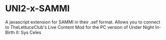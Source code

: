 # UNI2-x-SAMMI
A javascript extension for SAMMI in their .sef format. Allows you to connect to TheLettuceClub's Live Content Mod for the PC version of Under Night In-Birth II: Sys Celes
